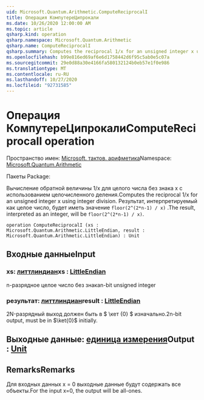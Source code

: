 ```yaml
---
uid: Microsoft.Quantum.Arithmetic.ComputeReciprocalI
title: Операция КомпутереЦипрокали
ms.date: 10/26/2020 12:00:00 AM
ms.topic: article
qsharp.kind: operation
qsharp.namespace: Microsoft.Quantum.Arithmetic
qsharp.name: ComputeReciprocalI
qsharp.summary: Computes the reciprocal 1/x for an unsigned integer x using integer division. The result, interpreted as an integer, will be `floor(2^(2*n-1) / x)`.
ms.openlocfilehash: b99e816ed69af6e6d1758442d6f95c5ab0e5c07a
ms.sourcegitcommit: 29e0d88a30e4166fa580132124b0eb57e1f0e986
ms.translationtype: MT
ms.contentlocale: ru-RU
ms.lasthandoff: 10/27/2020
ms.locfileid: "92731585"
---
```

# <a name="computereciprocali-operation"></a><span data-ttu-id="f776c-102">Операция КомпутереЦипрокали</span><span class="sxs-lookup"><span data-stu-id="f776c-102">ComputeReciprocalI operation</span></span>

<span data-ttu-id="f776c-103">Пространство имен: [Microsoft. тактов. арифметика](xref:Microsoft.Quantum.Arithmetic)</span><span class="sxs-lookup"><span data-stu-id="f776c-103">Namespace: [Microsoft.Quantum.Arithmetic](xref:Microsoft.Quantum.Arithmetic)</span></span>

<span data-ttu-id="f776c-104">Пакеты [](https://nuget.org/packages/)</span><span class="sxs-lookup"><span data-stu-id="f776c-104">Package: [](https://nuget.org/packages/)</span></span>


<span data-ttu-id="f776c-105">Вычисление обратной величины 1/x для целого числа без знака x с использованием целочисленного деления.</span><span class="sxs-lookup"><span data-stu-id="f776c-105">Computes the reciprocal 1/x for an unsigned integer x using integer division.</span></span> <span data-ttu-id="f776c-106">Результат, интерпретируемый как целое число, будет иметь значение `floor(2^(2*n-1) / x)` .</span><span class="sxs-lookup"><span data-stu-id="f776c-106">The result, interpreted as an integer, will be `floor(2^(2*n-1) / x)`.</span></span>

```qsharp
operation ComputeReciprocalI (xs : Microsoft.Quantum.Arithmetic.LittleEndian, result : Microsoft.Quantum.Arithmetic.LittleEndian) : Unit
```


## <a name="input"></a><span data-ttu-id="f776c-107">Входные данные</span><span class="sxs-lookup"><span data-stu-id="f776c-107">Input</span></span>

### <a name="xs--littleendian"></a><span data-ttu-id="f776c-108">xs: [литтлиндиан](xref:Microsoft.Quantum.Arithmetic.LittleEndian)</span><span class="sxs-lookup"><span data-stu-id="f776c-108">xs : [LittleEndian](xref:Microsoft.Quantum.Arithmetic.LittleEndian)</span></span>

<span data-ttu-id="f776c-109">n-разрядное целое число без знака</span><span class="sxs-lookup"><span data-stu-id="f776c-109">n-bit unsigned integer</span></span>


### <a name="result--littleendian"></a><span data-ttu-id="f776c-110">результат: [литтлиндиан](xref:Microsoft.Quantum.Arithmetic.LittleEndian)</span><span class="sxs-lookup"><span data-stu-id="f776c-110">result : [LittleEndian](xref:Microsoft.Quantum.Arithmetic.LittleEndian)</span></span>

<span data-ttu-id="f776c-111">2N-разрядный выход должен быть в $ \кет {0} $ изначально.</span><span class="sxs-lookup"><span data-stu-id="f776c-111">2n-bit output, must be in $\ket{0}$ initially.</span></span>



## <a name="output--unit"></a><span data-ttu-id="f776c-112">Выходные данные: [единица измерения](xref:microsoft.quantum.lang-ref.unit)</span><span class="sxs-lookup"><span data-stu-id="f776c-112">Output : [Unit](xref:microsoft.quantum.lang-ref.unit)</span></span>



## <a name="remarks"></a><span data-ttu-id="f776c-113">Remarks</span><span class="sxs-lookup"><span data-stu-id="f776c-113">Remarks</span></span>

<span data-ttu-id="f776c-114">Для входных данных x = 0 выходные данные будут содержать все объекты.</span><span class="sxs-lookup"><span data-stu-id="f776c-114">For the input x=0, the output will be all-ones.</span></span>
